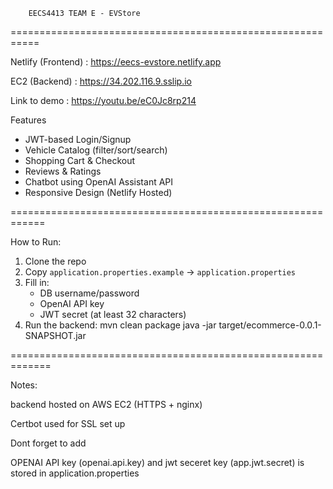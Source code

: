 		EECS4413 TEAM E - EVStore
===========================================================

Netlify (Frontend) : https://eecs-evstore.netlify.app

EC2 (Backend) : https://34.202.116.9.sslip.io

Link to demo : https://youtu.be/eC0Jc8rp214

Features
- JWT-based Login/Signup
- Vehicle Catalog (filter/sort/search)
- Shopping Cart & Checkout
- Reviews & Ratings
- Chatbot using OpenAI Assistant API
- Responsive Design (Netlify Hosted)

============================================================

How to Run:

1. Clone the repo
2. Copy `application.properties.example` → `application.properties`
3. Fill in:
   - DB username/password
   - OpenAI API key
   - JWT secret (at least 32 characters)
4. Run the backend:
   mvn clean package
   java -jar target/ecommerce-0.0.1-SNAPSHOT.jar

=============================================================

Notes:

backend hosted on AWS EC2 (HTTPS + nginx)

Certbot used for SSL set up


Dont forget to add

OPENAI API key (openai.api.key) and jwt seceret key (app.jwt.secret) is stored in application.properties
